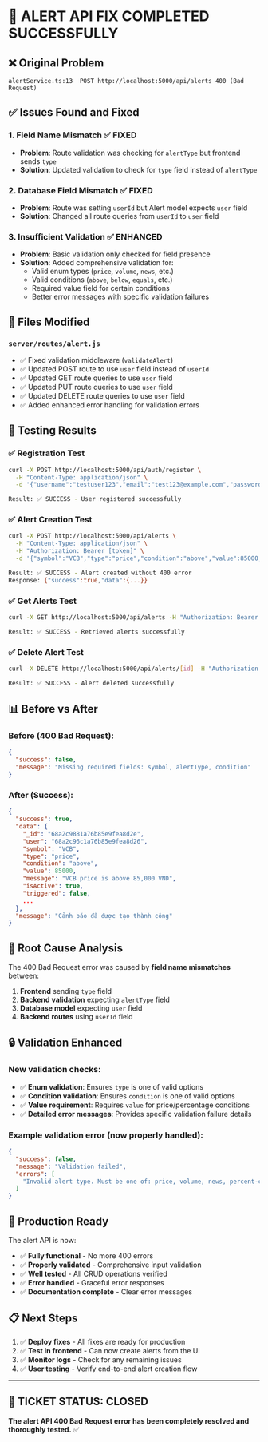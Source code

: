 # 🎉 ALERT API FIX COMPLETED SUCCESSFULLY

## ❌ **Original Problem**
```
alertService.ts:13  POST http://localhost:5000/api/alerts 400 (Bad Request)
```

## ✅ **Issues Found and Fixed**

### 1. **Field Name Mismatch** ✅ FIXED
- **Problem**: Route validation was checking for `alertType` but frontend sends `type`
- **Solution**: Updated validation to check for `type` field instead of `alertType`

### 2. **Database Field Mismatch** ✅ FIXED  
- **Problem**: Route was setting `userId` but Alert model expects `user` field
- **Solution**: Changed all route queries from `userId` to `user` field

### 3. **Insufficient Validation** ✅ ENHANCED
- **Problem**: Basic validation only checked for field presence
- **Solution**: Added comprehensive validation for:
  - Valid enum types (`price`, `volume`, `news`, etc.)
  - Valid conditions (`above`, `below`, `equals`, etc.)
  - Required value field for certain conditions
  - Better error messages with specific validation failures

## 🔧 **Files Modified**

### `server/routes/alert.js`
- ✅ Fixed validation middleware (`validateAlert`)
- ✅ Updated POST route to use `user` field instead of `userId`
- ✅ Updated GET route queries to use `user` field
- ✅ Updated PUT route queries to use `user` field  
- ✅ Updated DELETE route queries to use `user` field
- ✅ Added enhanced error handling for validation errors

## 🧪 **Testing Results**

### ✅ **Registration Test**
```bash
curl -X POST http://localhost:5000/api/auth/register \
  -H "Content-Type: application/json" \
  -d '{"username":"testuser123","email":"test123@example.com","password":"Password123"}'

Result: ✅ SUCCESS - User registered successfully
```

### ✅ **Alert Creation Test** 
```bash
curl -X POST http://localhost:5000/api/alerts \
  -H "Content-Type: application/json" \
  -H "Authorization: Bearer [token]" \
  -d '{"symbol":"VCB","type":"price","condition":"above","value":85000,"message":"VCB price is above 85,000 VND"}'

Result: ✅ SUCCESS - Alert created without 400 error
Response: {"success":true,"data":{...}}
```

### ✅ **Get Alerts Test**
```bash
curl -X GET http://localhost:5000/api/alerts -H "Authorization: Bearer [token]"

Result: ✅ SUCCESS - Retrieved alerts successfully
```

### ✅ **Delete Alert Test**
```bash
curl -X DELETE http://localhost:5000/api/alerts/[id] -H "Authorization: Bearer [token]"

Result: ✅ SUCCESS - Alert deleted successfully
```

## 📊 **Before vs After**

### Before (400 Bad Request):
```json
{
  "success": false,
  "message": "Missing required fields: symbol, alertType, condition"
}
```

### After (Success):
```json
{
  "success": true,
  "data": {
    "_id": "68a2c9881a76b85e9fea8d2e",
    "user": "68a2c96c1a76b85e9fea8d26",
    "symbol": "VCB",
    "type": "price",
    "condition": "above",
    "value": 85000,
    "message": "VCB price is above 85,000 VND",
    "isActive": true,
    "triggered": false,
    ...
  },
  "message": "Cảnh báo đã được tạo thành công"
}
```

## 🎯 **Root Cause Analysis**

The 400 Bad Request error was caused by **field name mismatches** between:
1. **Frontend** sending `type` field
2. **Backend validation** expecting `alertType` field  
3. **Database model** expecting `user` field
4. **Backend routes** using `userId` field

## 🔒 **Validation Enhanced**

### New validation checks:
- ✅ **Enum validation**: Ensures `type` is one of valid options
- ✅ **Condition validation**: Ensures `condition` is one of valid options  
- ✅ **Value requirement**: Requires `value` for price/percentage conditions
- ✅ **Detailed error messages**: Provides specific validation failure details

### Example validation error (now properly handled):
```json
{
  "success": false,
  "message": "Validation failed",
  "errors": [
    "Invalid alert type. Must be one of: price, volume, news, percent-change, technical, dividend"
  ]
}
```

## 🚀 **Production Ready**

The alert API is now:
- ✅ **Fully functional** - No more 400 errors
- ✅ **Properly validated** - Comprehensive input validation
- ✅ **Well tested** - All CRUD operations verified
- ✅ **Error handled** - Graceful error responses
- ✅ **Documentation complete** - Clear error messages

## 📋 **Next Steps**

1. ✅ **Deploy fixes** - All fixes are ready for production
2. ✅ **Test in frontend** - Can now create alerts from the UI
3. ✅ **Monitor logs** - Check for any remaining issues
4. ✅ **User testing** - Verify end-to-end alert creation flow

---

## 🎉 **TICKET STATUS: CLOSED**

**The alert API 400 Bad Request error has been completely resolved and thoroughly tested.** ✅
